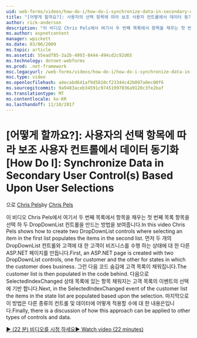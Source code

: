 ```yaml
---
uid: web-forms/videos/how-do-i/how-do-i-synchronize-data-in-secondary-user-controls-based-upon-user-selections
title: "[어떻게 할까요?]: 사용자의 선택 항목에 따라 보조 사용자 컨트롤에서 데이터 동기화 | Microsoft Docs"
author: rick-anderson
description: "이 비디오 Chris Pels에서 여기서 두 번째 목록에서 항목을 채우는 첫 번째 목록 항목을 선택 하 두 DropDownList 컨트롤을 만드는 방법을 보여줍니다. Firs 중..."
ms.author: aspnetcontent
manager: wpickett
ms.date: 03/06/2009
ms.topic: article
ms.assetid: 55eadf85-3a2b-4993-8444-494cd2c92d65
ms.technology: dotnet-webforms
ms.prod: .net-framework
msc.legacyurl: /web-forms/videos/how-do-i/how-do-i-synchronize-data-in-secondary-user-controls-based-upon-user-selections
msc.type: video
ms.openlocfilehash: a4ecabd641af9d5810cf23344c42b097a0ec00f6
ms.sourcegitcommit: 9a9483aceb34591c97451997036a9120c3fe2baf
ms.translationtype: MT
ms.contentlocale: ko-KR
ms.lasthandoff: 11/10/2017
---
```

<a name="how-do-i-synchronize-data-in-secondary-user-controls-based-upon-user-selections"></a><span data-ttu-id="45c47-104">[어떻게 할까요?]: 사용자의 선택 항목에 따라 보조 사용자 컨트롤에서 데이터 동기화</span><span class="sxs-lookup"><span data-stu-id="45c47-104">[How Do I]: Synchronize Data in Secondary User Control(s) Based Upon User Selections</span></span>
====================
<span data-ttu-id="45c47-105">으로 [Chris Pels](https://twitter.com/chrispels)</span><span class="sxs-lookup"><span data-stu-id="45c47-105">by [Chris Pels](https://twitter.com/chrispels)</span></span>

<span data-ttu-id="45c47-106">이 비디오 Chris Pels에서 여기서 두 번째 목록에서 항목을 채우는 첫 번째 목록 항목을 선택 하 두 DropDownList 컨트롤을 만드는 방법을 보여줍니다.</span><span class="sxs-lookup"><span data-stu-id="45c47-106">In this video Chris Pels shows how to create two DropDownList controls where selecting an item in the first list populates the items in the second list.</span></span> <span data-ttu-id="45c47-107">먼저 두 개의 DropDownList 컨트롤와 고객에 대 한 고객이 비즈니스를 수행 하는 상태에 대 한 다른 ASP.NET 페이지를 만듭니다.</span><span class="sxs-lookup"><span data-stu-id="45c47-107">First, an ASP.NET page is created with two DropDownList controls, one for customer and the other for states in which the customer does business.</span></span> <span data-ttu-id="45c47-108">그런 다음 코드 숨김에 고객 목록이 채워집니다.</span><span class="sxs-lookup"><span data-stu-id="45c47-108">The customer list is then populated in the code behind.</span></span> <span data-ttu-id="45c47-109">다음으로 SelectedIndexChanged 상태 목록에 있는 항목 채워지는 고객 목록의 이벤트의 선택에 기반 합니다.</span><span class="sxs-lookup"><span data-stu-id="45c47-109">Next, in the SelectedIndexChanged event of the customer list the items in the state list are populated based upon the selection.</span></span> <span data-ttu-id="45c47-110">마지막으로이 방법은 다른 종류의 컨트롤 및 데이터에 어떻게 적용할 수에 대 한 내용은입니다.</span><span class="sxs-lookup"><span data-stu-id="45c47-110">Finally, there is a discussion of how this approach can be applied to other types of controls and data.</span></span>

[<span data-ttu-id="45c47-111">&#9654; (22 분) 비디오를 시청 하세요</span><span class="sxs-lookup"><span data-stu-id="45c47-111">&#9654; Watch video (22 minutes)</span></span>](https://channel9.msdn.com/Blogs/ASP-NET-Site-Videos/how-do-i-synchronize-data-in-secondary-user-controls-based-upon-user-selections)
